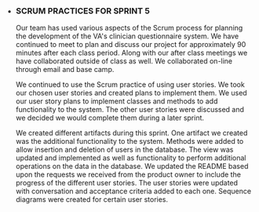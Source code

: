 * ### SCRUM PRACTICES FOR SPRINT 5

	Our team has used various aspects of the Scrum process for planning the development of the VA's clinician questionnaire system.  We have 
	continued to meet to plan and discuss our project for approximately 90 minutes after each class period.  Along with our after class meetings we have collaborated outside of class as well.  We collaborated on-line through email and base camp.
	
	We continued to use the Scrum practice of using user stories.  We took our chosen user stories and created plans to implement them.  We used our user story plans to implement classes and methods to add functionality to the system.  The other user stories were discussed and we decided we would complete them during a later sprint.
	
	We created different artifacts during this sprint.  One artifact we created was the additional functionality to the system.  Methods were added to allow insertion and deletion of users in the database.  The view was updated and implemented as well as functionality to perform additional operations on the data in the database. We updated the README based upon the requests we received from the product owner to include the progress of the different user stories.   The user stories were updated with conversation and acceptance criteria added to each one.  Sequence diagrams were created for certain user stories.